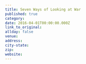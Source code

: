 ```yaml
---
title: Seven Ways of Looking at War
published: true
category:
date: 2016-04-01T00:00:00.000Z
link_to_original:
allday: false
venue:
address:
city-state:
zip:
website:
---
```

